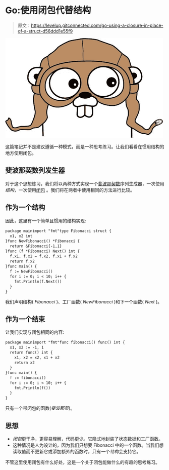 # Go:使用闭包代替结构

> 原文：<https://levelup.gitconnected.com/go-using-a-closure-in-place-of-a-struct-d56ddd1e55f9>

![](img/032875e724a58c60b9967a56eb8bdf49.png)

这篇笔记并不是建议遵循一种模式，而是一种思考练习。让我们看看在惯用结构的地方使用闭包。

## 斐波那契数列发生器

对于这个思想练习，我们将以两种方式实现一个[斐波那契数](https://en.wikipedia.org/wiki/Fibonacci_number)序列生成器，一次使用*结构*，一次使用[闭包](https://gobyexample.com/closures) 。我们将在两者中使用相同的方法进行比较。

## 作为一个结构

因此，这里有一个简单且惯用的结构实现:

```
package mainimport "fmt"type Fibonacci struct {
  x1, x2 int
}func NewFibonacci() *Fibonacci {
  return &Fibonacci{-1,1}
}func (f *Fibonacci) Next() int {
  f.x1, f.x2 = f.x2, f.x1 + f.x2
  return f.x2
}func main() {
  f := NewFibonacci()
  for i := 0; i < 10; i++ {
    fmt.Println(f.Next())
  }
}
```

我们声明结构( *Fibonacci* )、工厂函数( *NewFibonacci* )和下一个函数( *Next* )。

## 作为一个结束

让我们实现与闭包相同的内容:

```
package mainimport "fmt"func fibonacci() func() int {
  x1, x2 := -1, 1
  return func() int {
    x1, x2 = x2, x1 + x2
    return x2
  }
}func main() {
  f := fibonacci()
  for i := 0; i < 10; i++ {
    fmt.Println(f())
  }
}
```

只有一个带闭包的函数(*斐波那契*)。

## 思想

*   *闭包*更干净，更容易理解，代码更少。它隐式地封装了状态数据和工厂函数。
*   这种情况是人为设计的，因为我们只想要 Fibonacci 中的一个函数。当我们想读取值而不更新它或添加额外的函数时，只有一个*结构*会支持它。

不管这里使用闭包有什么好处，这是一个关于闭包能做什么的有趣的思考练习。